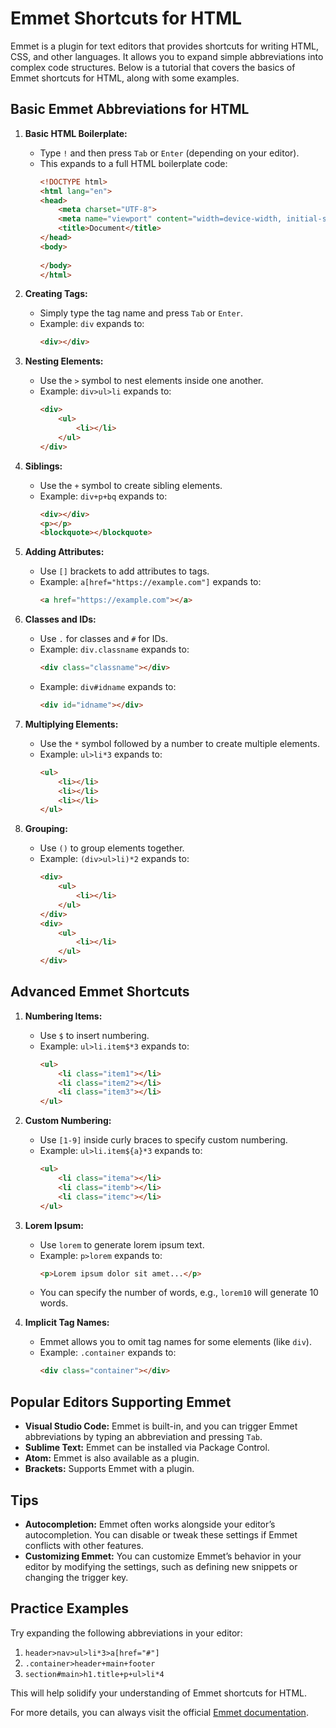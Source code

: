 # Emmet Shortcuts for HTML

Emmet is a plugin for text editors that provides shortcuts for writing HTML, CSS, and other languages. It allows you to expand simple abbreviations into complex code structures. Below is a tutorial that covers the basics of Emmet shortcuts for HTML, along with some examples.

## Basic Emmet Abbreviations for HTML

1. **Basic HTML Boilerplate:**
   - Type `!` and then press `Tab` or `Enter` (depending on your editor).
   - This expands to a full HTML boilerplate code:
     ```html
     <!DOCTYPE html>
     <html lang="en">
     <head>
         <meta charset="UTF-8">
         <meta name="viewport" content="width=device-width, initial-scale=1.0">
         <title>Document</title>
     </head>
     <body>
         
     </body>
     </html>
     ```

2. **Creating Tags:**
   - Simply type the tag name and press `Tab` or `Enter`.
   - Example: `div` expands to:
     ```html
     <div></div>
     ```

3. **Nesting Elements:**
   - Use the `>` symbol to nest elements inside one another.
   - Example: `div>ul>li` expands to:
     ```html
     <div>
         <ul>
             <li></li>
         </ul>
     </div>
     ```

4. **Siblings:**
   - Use the `+` symbol to create sibling elements.
   - Example: `div+p+bq` expands to:
     ```html
     <div></div>
     <p></p>
     <blockquote></blockquote>
     ```

5. **Adding Attributes:**
   - Use `[]` brackets to add attributes to tags.
   - Example: `a[href="https://example.com"]` expands to:
     ```html
     <a href="https://example.com"></a>
     ```

6. **Classes and IDs:**
   - Use `.` for classes and `#` for IDs.
   - Example: `div.classname` expands to:
     ```html
     <div class="classname"></div>
     ```
   - Example: `div#idname` expands to:
     ```html
     <div id="idname"></div>
     ```

7. **Multiplying Elements:**
   - Use the `*` symbol followed by a number to create multiple elements.
   - Example: `ul>li*3` expands to:
     ```html
     <ul>
         <li></li>
         <li></li>
         <li></li>
     </ul>
     ```

8. **Grouping:**
   - Use `()` to group elements together.
   - Example: `(div>ul>li)*2` expands to:
     ```html
     <div>
         <ul>
             <li></li>
         </ul>
     </div>
     <div>
         <ul>
             <li></li>
         </ul>
     </div>
     ```

## Advanced Emmet Shortcuts

1. **Numbering Items:**
   - Use `$` to insert numbering.
   - Example: `ul>li.item$*3` expands to:
     ```html
     <ul>
         <li class="item1"></li>
         <li class="item2"></li>
         <li class="item3"></li>
     </ul>
     ```

2. **Custom Numbering:**
   - Use `[1-9]` inside curly braces to specify custom numbering.
   - Example: `ul>li.item${a}*3` expands to:
     ```html
     <ul>
         <li class="itema"></li>
         <li class="itemb"></li>
         <li class="itemc"></li>
     </ul>
     ```

3. **Lorem Ipsum:**
   - Use `lorem` to generate lorem ipsum text.
   - Example: `p>lorem` expands to:
     ```html
     <p>Lorem ipsum dolor sit amet...</p>
     ```
   - You can specify the number of words, e.g., `lorem10` will generate 10 words.

4. **Implicit Tag Names:**
   - Emmet allows you to omit tag names for some elements (like `div`).
   - Example: `.container` expands to:
     ```html
     <div class="container"></div>
     ```

## Popular Editors Supporting Emmet

- **Visual Studio Code:** Emmet is built-in, and you can trigger Emmet abbreviations by typing an abbreviation and pressing `Tab`.
- **Sublime Text:** Emmet can be installed via Package Control.
- **Atom:** Emmet is also available as a plugin.
- **Brackets:** Supports Emmet with a plugin.

## Tips

- **Autocompletion:** Emmet often works alongside your editor’s autocompletion. You can disable or tweak these settings if Emmet conflicts with other features.
- **Customizing Emmet:** You can customize Emmet’s behavior in your editor by modifying the settings, such as defining new snippets or changing the trigger key.

## Practice Examples

Try expanding the following abbreviations in your editor:

1. `header>nav>ul>li*3>a[href="#"]`
2. `.container>header+main+footer`
3. `section#main>h1.title+p+ul>li*4`

This will help solidify your understanding of Emmet shortcuts for HTML.

For more details, you can always visit the official [Emmet documentation](https://emmet.io/).
